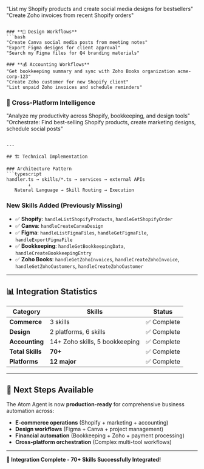 "List my Shopify products and create social media designs for bestsellers"
"Create Zoho invoices from recent Shopify orders"
```

### **🎨 Design Workflows**
```bash
"Create Canva social media posts from meeting notes"
"Export Figma designs for client approval"
"Search my Figma files for Q4 branding materials"

### **💰 Accounting Workflows**
"Get bookkeeping summary and sync with Zoho Books organization acme-corp-123"
"Create Zoho customer for new Shopify client"
"List unpaid Zoho invoices and schedule reminders"
```

### **🧠 Cross-Platform Intelligence**
"Analyze my productivity across Shopify, bookkeeping, and design tools"
"Orchestrate: Find best-selling Shopify products, create marketing designs, schedule social posts"
```

---

## 🏗️ Technical Implementation

### Architecture Pattern
```typescript
handler.ts → skills/*.ts → services → external APIs
        ↓
   Natural Language → Skill Routing → Execution
```

### **New Skills Added** (Previously Missing)
- ✅ **Shopify**: `handleListShopifyProducts`, `handleGetShopifyOrder`
- ✅ **Canva**: `handleCreateCanvaDesign`  
- ✅ **Figma**: `handleListFigmaFiles`, `handleGetFigmaFile`, `handleExportFigmaFile`
- ✅ **Bookkeeping**: `handleGetBookkeepingData`, `handleCreateBookkeepingEntry`
- ✅ **Zoho Books**: `handleGetZohoInvoices`, `handleCreateZohoInvoice`, `handleGetZohoCustomers`, `handleCreateZohoCustomer`

---

## 📊 Integration Statistics

| **Category** | **Skills** | **Status** |
|---|---|---|
| **Commerce** | 3 skills | ✅ Complete |
| **Design** | 2 platforms, 6 skills | ✅ Complete |
| **Accounting** | 14+ Zoho skills, 5 bookkeeping | ✅ Complete |
| **Total Skills** | **70+** | ✅ Complete |
| **Platforms** | **12 major** | ✅ Complete |

---

## 🎯 Next Steps Available

The Atom Agent is now **production-ready** for comprehensive business automation across:
- **E-commerce operations** (Shopify + marketing + accounting)
- **Design workflows** (Figma + Canva + project management)
- **Financial automation** (Bookkeeping + Zoho + payment processing)
- **Cross-platform orchestration** (Complex multi-tool workflows)

---

**🎉 Integration Complete - 70+ Skills Successfully Integrated!**